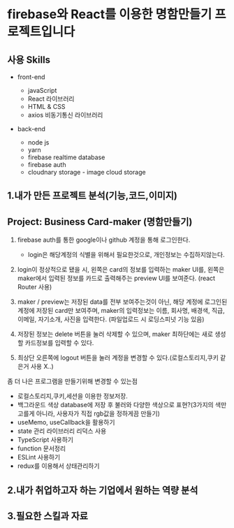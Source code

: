 # firebase와 React를 이용한 명함만들기 프로젝트입니다

## 사용 Skills

- front-end

  - javaScript
  - React 라이브러리
  - HTML & CSS
  - axios 비동기통신 라이브러리

- back-end

  - node js
  - yarn
  - firebase realtime database
  - firebase auth
  - cloudnary storage - image cloud storage

## 1.내가 만든 프로젝트 분석(기능,코드,이미지)

## Project: Business Card-maker (명함만들기)

1. firebase auth를 통한 google이나 github 계정을 통해 로그인한다.

   - login은 해당계정의 식별을 위해서 필요한것으로, 개인정보는 수집하지않는다.

2. login이 정상적으로 됐을 시, 왼쪽은 card의 정보를 입력하는 maker UI를, 왼쪽은 maker에서 입력된 정보를 카드로 출력해주는 preview UI를 보여준다. (react Router 사용)

3. maker / preview는 저장된 data를 전부 보여주는것이 아닌, 해당 계정에 로그인된 계정에 저장된 card만 보여주며, maker의 입력정보는 이름, 회사명, 배경색, 직급, 이메일, 자기소개, 사진을 입력한다. (파일업로드 시 로딩스피넛 기능 있음)

4. 저장된 정보는 delete 버튼을 눌러 삭제할 수 있으며, maker 최하단에는 새로 생성할 카드정보를 입력할 수 있다.

5. 최상단 오른쪽에 logout 버튼을 눌러 계정을 변경할 수 있다.(로컬스토리지,쿠키 같은거 사용 X..)

좀 더 나은 프로그램을 만들기위해 변경할 수 있는점

- 로컬스토리지,쿠키,세션을 이용한 정보저장.
- 백그라운드 색상 database에 저장 후 불러와 다양한 색상으로 표현?(3가지의 색만 고를게 아니라, 사용자가 직접 rgb값을 정하게끔 만들기)
- useMemo, useCallback을 활용하기
- state 관리 라이브러리 리덕스 사용
- TypeScript 사용하기
- function 문서정리
- ESLint 사용하기
- redux를 이용해서 상태관리하기

## 2.내가 취업하고자 하는 기업에서 원하는 역량 분석

## 3.필요한 스킬과 자료
